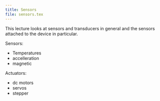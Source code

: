 ```yaml
---
title: Sensors
file: sensors.tex
---
```

This lecture looks at sensors and transducers in general and the sensors attached to the device in particular.

Sensors:
* Temperatures
* accelleration
* magnetic

Actuators:
* dc motors
* servos
* stepper
